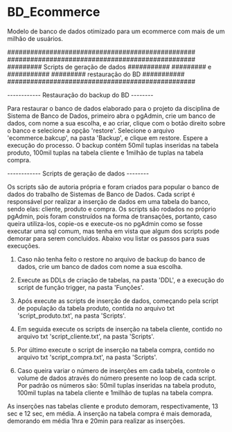 # BD_Ecommerce
Modelo de banco de dados otimizado para um ecommerce com mais de um milhão de usuários.


#################################################
#################################################
######### Scripts de geração de dados ###########
#########		e	      ###########
#########     restauração do BD       ###########
#################################################


------------ Restauração do backup do BD --------

Para restaurar o banco de dados elaborado para o
projeto da disciplina de Sistema de Banco de Dados,
primeiro abra o pgAdmin, crie um banco de dados,
com nome a sua escolha, e ao criar, clique com o
botão direito sobre o banco e selecione a opção
'restore'. Selecione o arquivo 'ecommerce.bakcup',
na pasta 'Backup', e clique em restore. Espere a 
execução do processo. O backup contém 50mil tuplas 
inseridas  na tabela produto, 100mil tuplas na 
tabela cliente e 1milhão de tuplas na tabela compra.

------------ Scripts de geração de dados --------

Os scripts são de autoria própria e foram criados 
para popular o banco de dados do trabalho de 
Sistemas de Banco de Dados. Cada script é
responsável por realizar a inserção de dados em
uma tabela do banco, sendo elas: cliente, produto
e compra.
Os scripts são rodados no próprio pgAdmin, pois
foram construídos na forma de transações,
portanto, caso queira utiliza-los, copie-os e
execute-os no pgAdmin como se fosse executar uma
sql comum, mas tenha em vista que algum dos 
scripts pode demorar para serem concluidos.
Abaixo vou listar os passos para suas execuções.

1) Caso não tenha feito o restore no arquivo de
backup do banco de dados, crie um banco de dados
com nome a sua escolha.

2) Execute as DDLs de criação de tabelas, na pasta
'DDL', e a execução do script de função trigger,
na pasta 'Funções'.

3) Após execute as scripts de inserção de dados,
começando pela script de população da tabela
produto, contida no arquivo txt 
'script_produto.txt', na pasta 'Scripts'.

4) Em seguida execute os scripts de inserção
na tabela cliente, contido no arquivo txt 
'script_cliente.txt', na pasta 'Scripts'.

5) Por último execute o script de inserção na
tabela compra, contido no arquivo txt 
'script_compra.txt', na pasta 'Scripts'.

6) Caso queira variar o número de inserções em
cada tabela, controle o volume de dados através
do número presente no loop de cada script. Por
padrão os números são: 50mil tuplas inseridas 
na tabela produto, 100mil tuplas na tabela
cliente e 1milhão de tuplas na tabela compra.

As inserções nas tabelas cliente e produto 
demoram, respectivamente, 13 sec e 12 sec, em média.
A inserção na tabela compra é mais demorada,
demorando em média 1hra e 20min para realizar
as inserções.
